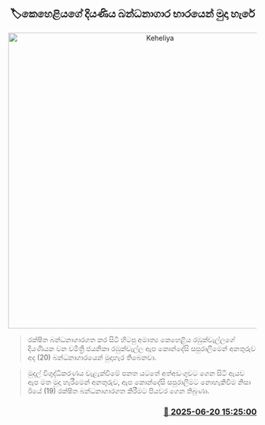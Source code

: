 <p align='center'><b><h2 align='center' title='Keheliya's daughter released from prison custody'>🏷කෙහෙළියගේ දියණිය බන්ධනාගාර භාරයෙන් මුදා හැරේ</h2></b></p>
<p align='center'><img src='https://helakuru.sgp1.cdn.digitaloceanspaces.com/esana/images/lib/court-2.jpg' width='600' alt='Keheliya's daughter released from prison custody'></p>

> රක්ෂිත බන්ධනාගාරගත කර සිටි හිටපු අමාත්‍ය කෙහෙළිය රඹුක්වැල්ලගේ දියණියක වන චමිත්‍රී ජයනිකා රඹුක්වැල්ල ඇප කොන්දේසි සපුරාලීමෙන් අනතුරුව අද (20) බන්ධනාගාරයෙන් මුදාහැර තිබෙනවා.

> මුදල් විශුද්ධිකරණය වැළැක්වීමේ පනත යටතේ අත්අඩංගුවට ගෙන සිටි ඇයව ඇප මත මුදා හැරීමෙන් අනතුරුව, ඇප කොන්දේසි සපුරාලීමට නොහැකිවීම නිසා ඊයේ (19) රක්ෂිත බන්ධනාගාරගත කිරීමට පියවර ගෙන තිබුණා.



<h3 align='right'><a href='https://www.helakuru.lk/esana/p/111208/'>📅 2025-06-20 15:25:00</a></h3>
